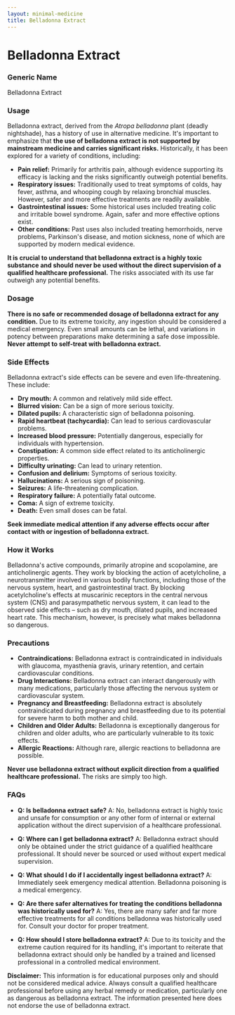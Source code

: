 ```yaml
---
layout: minimal-medicine
title: Belladonna Extract
---
```


# Belladonna Extract
### Generic Name
Belladonna Extract

### Usage

Belladonna extract, derived from the *Atropa belladonna* plant (deadly nightshade), has a history of use in alternative medicine.  It's important to emphasize that **the use of belladonna extract is not supported by mainstream medicine and carries significant risks.**  Historically, it has been explored for a variety of conditions, including:

* **Pain relief:** Primarily for arthritis pain, although evidence supporting its efficacy is lacking and the risks significantly outweigh potential benefits.
* **Respiratory issues:**  Traditionally used to treat symptoms of colds, hay fever, asthma, and whooping cough by relaxing bronchial muscles.  However, safer and more effective treatments are readily available.
* **Gastrointestinal issues:**  Some historical uses included treating colic and irritable bowel syndrome.  Again, safer and more effective options exist.
* **Other conditions:**  Past uses also included treating hemorrhoids, nerve problems, Parkinson's disease, and motion sickness, none of which are supported by modern medical evidence.

**It is crucial to understand that belladonna extract is a highly toxic substance and should never be used without the direct supervision of a qualified healthcare professional.**  The risks associated with its use far outweigh any potential benefits.

### Dosage

**There is no safe or recommended dosage of belladonna extract for any condition.**  Due to its extreme toxicity, any ingestion should be considered a medical emergency.  Even small amounts can be lethal, and variations in potency between preparations make determining a safe dose impossible.  **Never attempt to self-treat with belladonna extract.**

### Side Effects

Belladonna extract's side effects can be severe and even life-threatening. These include:

* **Dry mouth:** A common and relatively mild side effect.
* **Blurred vision:** Can be a sign of more serious toxicity.
* **Dilated pupils:** A characteristic sign of belladonna poisoning.
* **Rapid heartbeat (tachycardia):** Can lead to serious cardiovascular problems.
* **Increased blood pressure:**  Potentially dangerous, especially for individuals with hypertension.
* **Constipation:** A common side effect related to its anticholinergic properties.
* **Difficulty urinating:**  Can lead to urinary retention.
* **Confusion and delirium:**  Symptoms of serious toxicity.
* **Hallucinations:**  A serious sign of poisoning.
* **Seizures:**  A life-threatening complication.
* **Respiratory failure:**  A potentially fatal outcome.
* **Coma:**  A sign of extreme toxicity.
* **Death:**  Even small doses can be fatal.

**Seek immediate medical attention if any adverse effects occur after contact with or ingestion of belladonna extract.**


### How it Works

Belladonna's active compounds, primarily atropine and scopolamine, are anticholinergic agents. They work by blocking the action of acetylcholine, a neurotransmitter involved in various bodily functions, including those of the nervous system, heart, and gastrointestinal tract.  By blocking acetylcholine's effects at muscarinic receptors in the central nervous system (CNS) and parasympathetic nervous system, it can lead to the observed side effects – such as dry mouth, dilated pupils, and increased heart rate.  This mechanism, however, is precisely what makes belladonna so dangerous.


### Precautions

* **Contraindications:**  Belladonna extract is contraindicated in individuals with glaucoma, myasthenia gravis, urinary retention, and certain cardiovascular conditions.
* **Drug Interactions:**  Belladonna extract can interact dangerously with many medications, particularly those affecting the nervous system or cardiovascular system.
* **Pregnancy and Breastfeeding:**  Belladonna extract is absolutely contraindicated during pregnancy and breastfeeding due to its potential for severe harm to both mother and child.
* **Children and Older Adults:**  Belladonna is exceptionally dangerous for children and older adults, who are particularly vulnerable to its toxic effects.
* **Allergic Reactions:**  Although rare, allergic reactions to belladonna are possible.

**Never use belladonna extract without explicit direction from a qualified healthcare professional.**  The risks are simply too high.


### FAQs

* **Q: Is belladonna extract safe?**  A: No, belladonna extract is highly toxic and unsafe for consumption or any other form of internal or external application without the direct supervision of a healthcare professional.

* **Q: Where can I get belladonna extract?** A:  Belladonna extract should only be obtained under the strict guidance of a qualified healthcare professional.  It should never be sourced or used without expert medical supervision.

* **Q: What should I do if I accidentally ingest belladonna extract?** A:  Immediately seek emergency medical attention.  Belladonna poisoning is a medical emergency.

* **Q: Are there safer alternatives for treating the conditions belladonna was historically used for?** A: Yes, there are many safer and far more effective treatments for all conditions belladonna was historically used for.  Consult your doctor for proper treatment.

* **Q: How should I store belladonna extract?** A:  Due to its toxicity and the extreme caution required for its handling, it's important to reiterate that belladonna extract should only be handled by a trained and licensed professional in a controlled medical environment.


**Disclaimer:** This information is for educational purposes only and should not be considered medical advice.  Always consult a qualified healthcare professional before using any herbal remedy or medication, particularly one as dangerous as belladonna extract.  The information presented here does not endorse the use of belladonna extract.
